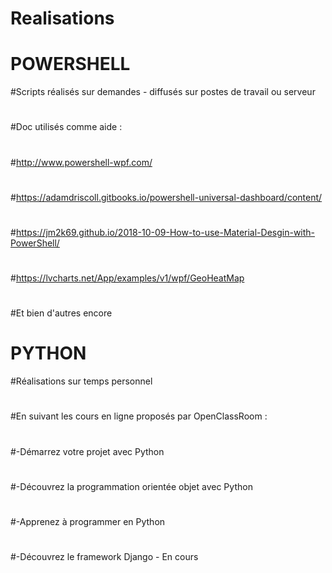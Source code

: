 # Realisations

# POWERSHELL
#Scripts réalisés sur demandes - diffusés sur postes de travail ou serveur
# 
#Doc utilisés comme aide :
# 
#http://www.powershell-wpf.com/
# 
#https://adamdriscoll.gitbooks.io/powershell-universal-dashboard/content/
# 
#https://jm2k69.github.io/2018-10-09-How-to-use-Material-Desgin-with-PowerShell/
# 
#https://lvcharts.net/App/examples/v1/wpf/GeoHeatMap
#
#Et bien d'autres encore


# PYTHON
#Réalisations sur temps personnel 
# 
#En suivant les cours en ligne proposés par OpenClassRoom :
# 
#-Démarrez votre projet avec Python
# 
#-Découvrez la programmation orientée objet avec Python
# 
#-Apprenez à programmer en Python
# 
#-Découvrez le framework Django - En cours
